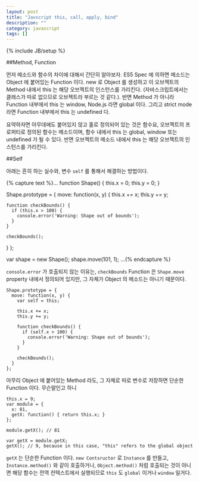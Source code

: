 ```yaml
---
layout: post
title: "Javscript this, call, apply, bind"
description: ""
category: javascript
tags: []
---
```

{% include JB/setup %}

##Method, Function

먼저 메소드와 함수의 차이에 대해서 간단히 알아보자. ES5 Spec 에 의하면 메소드는 Object 에 붙어있는 Function 이다. new 로 Object 를 생성하고 이 오브젝트의 Method 내에서 this 는 해당 오브젝트의 인스턴스를 가리킨다. (자바스크립트에서는 클래스가 따로 없으므로 오브젝트라 부르는 것 같다.). 반면 Method 가 아니라 Function 내부에서 this 는 window, Node.js 라면 global 이다. 그리고 strict mode 라면 Function 내부에서 this 는 undefined 다.

요약하자면 아무데에도 붙어있지 않고 홀로 정의되어 있는 것은 함수요, 오브젝트의 프로퍼티로 정의된 함수는 메소드이며,  함수 내에서 this 는 global, window 또는 undefined 가 될 수 있다. 반면 오브젝트의 메소드 내에서 this 는 해당 오브젝트의 인스턴스를 가리킨다. 

##Self

아래는 흔히 하는 실수와, 변수 `self` 를 통해서 해결하는 방법이다.

{% capture text %}...
function Shape() {
  this.x = 0;
  this.y = 0;
}

Shape.prototype = {
  move: function(x, y) {
    this.x += x;
    this.y += y;
    
    function checkBounds() {
      if (this.x > 100) {
        console.error('Warning: Shape out of bounds');
      }
    }

    checkBounds();
  }
};

var shape = new Shape();
shape.move(101, 1);
...{% endcapture %}

`console.error` 가 호출되지 않는 이유는, `checkBounds` Function 은 `Shape.move` property 내에서 정의되어 있지만, 그 자체가 Object 의 메소드는 아니기 때문이다.

```
Shape.prototype = {
  move: function(x, y) {
    var self = this;

    this.x += x;
    this.y += y;
    
    function checkBounds() {
      if (self.x > 100) {
        console.error('Warning: Shape out of bounds');
      }
    }

    checkBounds();
  }
};
```

아무리 Object 에 붙어있는 Method 라도, 그 자체로 따로 변수로 저장하면 단순한 Function 이다. 무슨말인고 하니

```
this.x = 9; 
var module = {
  x: 81,
  getX: function() { return this.x; }
};

module.getX(); // 81

var getX = module.getX;
getX(); // 9, because in this case, "this" refers to the global object
```

`getX` 는 단순한 Function 이다. `new Contsructor` 로 `Instance` 를 만들고, `Instance.method()` 와 같이 호출하거나, `Object.method()` 처럼 호출되는 것이 아니면 해당 함수는 전역 컨텍스트에서 실행되므로 `this` 도 `global` 이거나 `window` 일거다. 